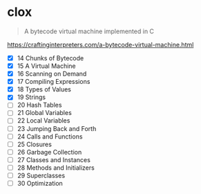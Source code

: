 # clox

> A bytecode virtual machine implemented in C

https://craftinginterpreters.com/a-bytecode-virtual-machine.html

- [x] 14 Chunks of Bytecode
- [x] 15 A Virtual Machine
- [x] 16 Scanning on Demand
- [x] 17 Compiling Expressions
- [x] 18 Types of Values
- [x] 19 Strings
- [ ] 20 Hash Tables
- [ ] 21 Global Variables
- [ ] 22 Local Variables
- [ ] 23 Jumping Back and Forth
- [ ] 24 Calls and Functions
- [ ] 25 Closures
- [ ] 26 Garbage Collection
- [ ] 27 Classes and Instances
- [ ] 28 Methods and Initializers
- [ ] 29 Superclasses
- [ ] 30 Optimization
